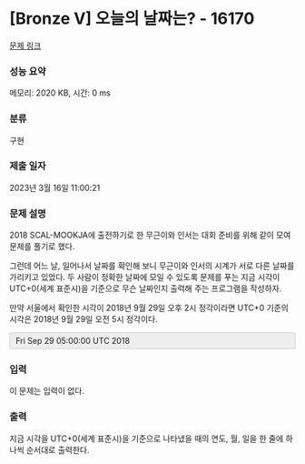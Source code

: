# [Bronze V] 오늘의 날짜는? - 16170 

[문제 링크](https://www.acmicpc.net/problem/16170) 

### 성능 요약

메모리: 2020 KB, 시간: 0 ms

### 분류

구현

### 제출 일자

2023년 3월 16일 11:00:21

### 문제 설명

<p>2018 SCAL-MOOKJA에 출전하기로 한 무근이와 인서는 대회 준비를 위해 같이 모여 문제를 풀기로 했다.</p>

<p>그런데 어느 날, 일어나서 날짜를 확인해 보니 무근이와 인서의 시계가 서로 다른 날짜를 가리키고 있었다. 두 사람이 정확한 날짜에 모일 수 있도록 문제를 푸는 지금 시각이 UTC+0(세계 표준시)을 기준으로 무슨 날짜인지 출력해 주는 프로그램을 작성하자.</p>

<p>만약 서울에서 확인한 시각이 2018년 9월 29일 오후 2시 정각이라면 UTC+0 기준의 시각은 2018년 9월 29일 오전 5시 정각이다.</p>

<div style="background:#eeeeee;border:1px solid #cccccc;padding:5px 10px;">Fri Sep 29 05:00:00 UTC 2018</div>

### 입력 

 <p>이 문제는 입력이 없다.</p>

### 출력 

 <p>지금 시각을 UTC+0(세계 표준시)을 기준으로 나타냈을 때의 연도, 월, 일을 한 줄에 하나씩 순서대로 출력한다.</p>

